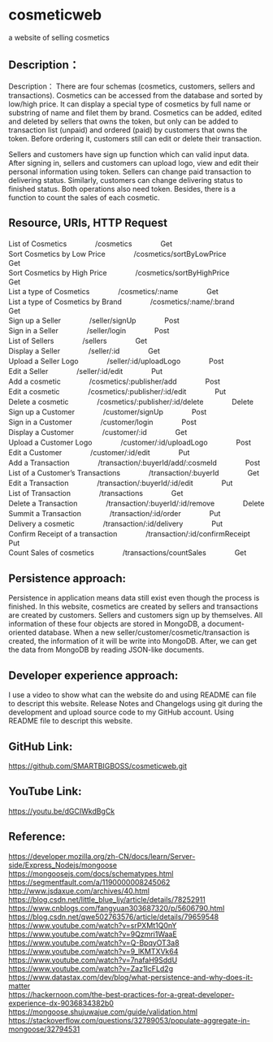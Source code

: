# cosmeticweb
a website of selling cosmetics 

## Description：
Description： There are four schemas (cosmetics, customers, sellers and transactions). Cosmetics can be accessed from the database and sorted by low/high price. It can display a special type of cosmetics by full name or substring of name and filet them by brand. Cosmetics can be added, edited and deleted by sellers that owns the token, but only can be added to transaction list (unpaid) and ordered (paid) by customers that owns the token. Before ordering it, customers still can edit or delete their transaction.

Sellers and customers have sign up function which can valid input data. After signing in, sellers and customers can upload logo, view and edit their personal information using token. Sellers can change paid transaction to delivering status. Similarly, customers can change delivering status to finished status. Both operations also need token. Besides, there is a function to count the sales of each cosmetic. 

## Resource,	URIs,	HTTP Request
List of Cosmetics　　　　/cosmetics　　　　Get  
Sort Cosmetics by Low Price　　　　/cosmetics/sortByLowPrice　　　　Get  
Sort Cosmetics by High Price　　　　/cosmetics/sortByHighPrice　　　　Get  
List a type of Cosmetics　　　　/cosmetics/:name　　　　Get  
List a type of Cosmetics by Brand　　　　/cosmetics/:name/:brand　　　　Get  
Sign up a Seller　　　　/seller/signUp　　　　Post  
Sign in a Seller　　　　/seller/login　　　　Post  
List of Sellers　　　　/sellers　　　　Get  
Display a Seller　　　　/seller/:id　　　　Get  
Upload a Seller Logo　　　　/seller/:id/uploadLogo　　　　Post  
Edit a Seller　　　　/seller/:id/edit　　　　Put  
Add a cosmetic　　　　/cosmetics/:publisher/add　　　　Post  
Edit a cosmetic　　　　/cosmetics/:publisher/:id/edit　　　　Put  
Delete a cosmetic　　　　/cosmetics/:publisher/:id/delete　　　　Delete  
Sign up a Customer　　　　/customer/signUp　　　　Post  
Sign in a Customer　　　　/customer/login　　　　Post  
Display a Customer　　　　/customer/:id　　　　Get  
Upload a Customer Logo　　　　/customer/:id/uploadLogo　　　　Post  
Edit a Customer　　　　/customer/:id/edit　　　　Put  
Add a Transaction　　　　/transaction/:buyerId/add/:cosmeId　　　　Post  
List of a Customer’s Transactions　　　　/transaction/:buyerId　　　　Get  
Edit a Transaction　　　　/transaction/:buyerId/:id/edit　　　　Put  
List of Transaction　　　　/transactions　　　　Get  
Delete a Transaction　　　　/transaction/:buyerId/:id/remove　　　　Delete  
Summit a Transaction　　　　/transaction/:id/order　　　　Put  
Delivery a cosmetic　　　　/transaction/:id/delivery　　　　Put  
Confirm Receipt of a transaction　　　　/transaction/:id/confirmReceipt　　　　Put  
Count Sales of cosmetics　　　　/transactions/countSales　　　　Get

## Persistence approach: 
Persistence in application means data still exist even though the process is finished. In this website, cosmetics are created by sellers and transactions are created by customers. Sellers and customers sign up by themselves. All information of these four objects are stored in MongoDB, a document-oriented database. When a new seller/customer/cosmetic/transaction is created, the information of it will be write into MongoDB. After, we can get the data from MongoDB by reading JSON-like documents.

## Developer experience approach:  
I use a video to show what can the website do and using README can file to descript this website. Release Notes and Changelogs using git during the development and upload source code to my GitHub account. Using README file to descript this website.

## GitHub Link: 
https://github.com/SMARTBIGBOSS/cosmeticweb.git

## YouTube Link: 
https://youtu.be/dGCIWkdBgCk

## Reference:
https://developer.mozilla.org/zh-CN/docs/learn/Server-side/Express_Nodejs/mongoose  
https://mongoosejs.com/docs/schematypes.html  
https://segmentfault.com/a/1190000008245062  
http://www.jsdaxue.com/archives/40.html  
https://blog.csdn.net/little_blue_ljy/article/details/78252911  
https://www.cnblogs.com/fangyuan303687320/p/5606790.html  
https://blog.csdn.net/qwe502763576/article/details/79659548  
https://www.youtube.com/watch?v=srPXMt1Q0nY  
https://www.youtube.com/watch?v=9Qzmri1WaaE  
https://www.youtube.com/watch?v=Q-BpqyOT3a8  
https://www.youtube.com/watch?v=9_lKMTXVk64  
https://www.youtube.com/watch?v=7nafaH9SddU  
https://www.youtube.com/watch?v=Zaz1IcFLd2g  
https://www.datastax.com/dev/blog/what-persistence-and-why-does-it-matter  
https://hackernoon.com/the-best-practices-for-a-great-developer-experience-dx-9036834382b0  
https://mongoose.shujuwajue.com/guide/validation.html  
https://stackoverflow.com/questions/32789053/populate-aggregate-in-mongoose/32794531 
